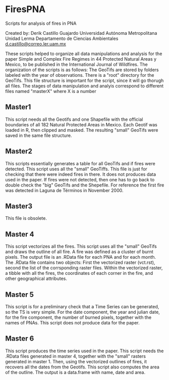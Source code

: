 # FiresPNA
Scripts for analysis of fires in PNA

Created by: Derik Castillo Guajardo
Universidad Autónoma Metropolitana
Unidad Lerma
Departamento de Ciencias Ambientales
d.castillo@correo.ler.uam.mx

These scripts helped to organize all data manipulations and analysis for the paper Simple and Complex Fire Regimes in 44 Protected Natural Areas y Mexico, to be published in the International Journal of Wildfires.
The organization of the scripts is as follows:
The GeoTifs are stored by folders labeled with the year of observations. There is a "root" directory for the GeoTifs. This file structure is important for the script, since it will go thorugh all files. The stages of data manipulation and analyis correspond to different files named "masterX" where X is a number

## Master1
This script needs all the Geotifs and one Shapefile with the official boundaries of all 182 Natural Protected Areas in Mexico.
Each Geotif was loaded in R, then clipped and masked. The resulting "small" GeoTifs were saved in the same file structure.

## Master2
This scripts essentially generates a table for all GeoTifs and if fires were detected.
This script uses all the "small" GeoTiffs. This file is just for checking that there were indeed fires in there. It does not produces data used in the paper. If fires were not detected, then one has to go back to double check the "big" GeoTifs and the Shepefile. For reference the first fire was detected in Laguna de Términos in November 2000. 

## Master3
This file is obsolete.

## Master 4
This script vectorizes all the fires. This script uses all the "small" GeoTifs and draws the outline of all fire. A fire was defined as a cluster of burnt pixels. The output file is an .RData file for each PNA and for each month. The .RData file contains two objects: First the vectorized raster (vct.rst), second the list of the corrsponding raster files. Within the vectorized raster, a tibble with all the fires, the coordinates of each corner in the fire, and other geographical attributes.

## Master 5
This script is for a preliminary check that a Time Series can be generated, so the TS is very simple. For the date component, the year and julian date, for the fire component, the number of burned pixels, together with the names of PNAs. This script does not produce data for the paper.

## Master 6
This script produces the time series used in the paper. This script needs the .RData files generated in master 4, together with the "small" rasters generated in master 1. Then, using the vectorized outlines of fires, it recovers all the dates from the Geotifs. This script also computes the area of the outline. The output is a data.frame with name, date and area.

